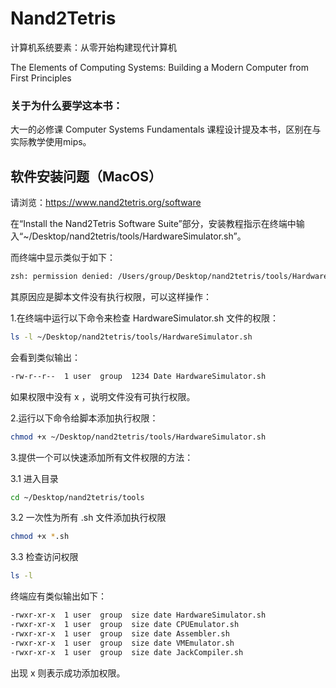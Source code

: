 # Nand2Tetris
计算机系统要素：从零开始构建现代计算机

The Elements of Computing Systems: Building a Modern Computer from First Principles

### 关于为什么要学这本书：
大一的必修课 Computer Systems Fundamentals 课程设计提及本书，区别在与实际教学使用mips。


## 软件安装问题（MacOS）
请浏览：https://www.nand2tetris.org/software 

在“Install the Nand2Tetris Software Suite”部分，安装教程指示在终端中输入“~/Desktop/nand2tetris/tools/HardwareSimulator.sh”。

而终端中显示类似于如下：
```bash
zsh: permission denied: /Users/group/Desktop/nand2tetris/tools/HardwareSimulator.sh
```
其原因应是脚本文件没有执行权限，可以这样操作：

1.在终端中运行以下命令来检查 HardwareSimulator.sh 文件的权限：
```bash
ls -l ~/Desktop/nand2tetris/tools/HardwareSimulator.sh
```
会看到类似输出：
```bash
-rw-r--r--  1 user  group  1234 Date HardwareSimulator.sh
```
如果权限中没有 x ，说明文件没有可执行权限。

2.运行以下命令给脚本添加执行权限：
```bash
chmod +x ~/Desktop/nand2tetris/tools/HardwareSimulator.sh
```

3.提供一个可以快速添加所有文件权限的方法：

3.1 进入目录
```bash
cd ~/Desktop/nand2tetris/tools
```
3.2 一次性为所有 .sh 文件添加执行权限
```bash
chmod +x *.sh
```
3.3 检查访问权限
```bash
ls -l
```
终端应有类似输出如下：
```bash
-rwxr-xr-x  1 user  group  size date HardwareSimulator.sh
-rwxr-xr-x  1 user  group  size date CPUEmulator.sh
-rwxr-xr-x  1 user  group  size date Assembler.sh
-rwxr-xr-x  1 user  group  size date VMEmulator.sh
-rwxr-xr-x  1 user  group  size date JackCompiler.sh
```
出现 x 则表示成功添加权限。

